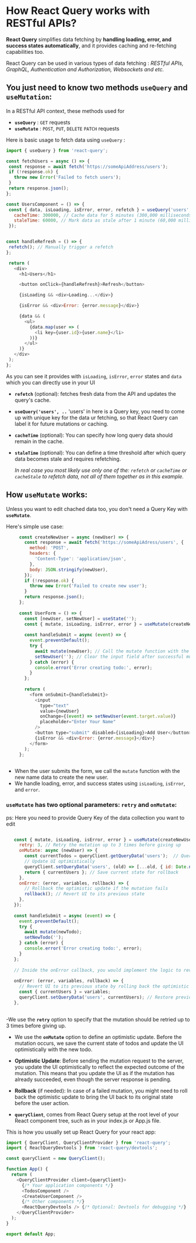 #  How React Query works with RESTful APIs?

 __React Query__ simplifies data fetching by __handling loading, error, and success states automatically__, and it provides caching and re-fetching capabilities too.

React Query can be used in various types of data fetching : _RESTful APIs, GraphQL, Authentication and Authorization, Websockets and etc._


## You just need to know two methods `useQuery` and `useMutation`: 

In a RESTful API context, these methods used for 
 - __`useQuery`__ : `GET` requests
 - __`useMutate`__ : `POST`, `PUT`, `DELETE` `PATCH` requests


Here is basic usage to fetch data using `useQuery` :

   ```javascript
  import { useQuery } from 'react-query';
  
  const fetchUsers = async () => {
    const response = await fetch('https://someApiAddress/users');
    if (!response.ok) {
      throw new Error('Failed to fetch users');
    }
    return response.json();
  };
  
  const UsersComponent = () => {
    const { data, isLoading, isError, error, refetch } = useQuery('users', fetchUsers, {
      cacheTime: 300000, // Cache data for 5 minutes (300,000 milliseconds)
      staleTime: 60000, // Mark data as stale after 1 minute (60,000 milliseconds)
    });
  

   const handleRefresh = () => {
    refetch(); // Manually trigger a refetch
   };

    return (
      <div>
        <h1>Users</h1>

        <button onClick={handleRefresh}>Refresh</button>

        {isLoading && <div>Loading...</div>}

        {isError && <div>Error: {error.message}</div>}

        {data && (
          <ul>
            {data.map(user => (
              <li key={user.id}>{user.name}</li>
            ))}
          </ul>
        )}
      </div>
    );
   };
   ```

As you can see it provides with `isLoading`, `isError`, `error` states and `data` which you can directly use in your UI

-  __`refetch`__ (optional):  fetches fresh data from the API and updates the query's cache.
  
- __` useQuery('users', .. `__ 'users' in here is a Query key, you need to come up with unique key for the data ur fetching, so that React Query can label it for future mutations or caching.
  
- __`cacheTime`__ (optional): You can specify how long query data should remain in the cache.

- __`staleTime`__ (optional): You can define a time threshold after which query data becomes stale and requires refetching.

  _In real case you most likely use only one of the: `refetch` or  `cacheTime` or `cacheStale` to refetch data, not all of them together as in this example._


## How `useMutate` works:
  Unless you want to edit chached data too, you don't need a Query Key with __`useMutate`__. 

  Here's simple use case: 

   ```javascript
        const createNewUser = async (newUser) => {
          const response = await fetch('https://someApiAdress/users', {
            method: 'POST',
            headers: {
              'Content-Type': 'application/json',
            },
            body: JSON.stringify(newUser),
          });
          if (!response.ok) {
            throw new Error('Failed to create new user');
          }
          return response.json();
        };
        
        const UserForm = () => {
          const [newUser, setNewUser] = useState('');
          const { mutate, isLoading, isError, error } = useMutate(createNewUser);
        
          const handleSubmit = async (event) => {
            event.preventDefault();
            try {
              await mutate(newUser); // Call the mutate function with the new user
              setNewUser(''); // Clear the input field after successful mutation
            } catch (error) {
              console.error('Error creating todo:', error);
            }
          };
        
          return (
            <form onSubmit={handleSubmit}>
              <input
                type="text"
                value={newUser}
                onChange={(event) => setNewUser(event.target.value)}
                placeholder="Enter Your Name"
              />
              <button type="submit" disabled={isLoading}>Add User</button>
              {isError && <div>Error: {error.message}</div>}
            </form>
          );
        };
        
   
  ```

  
  - When the user submits the form, we call the `mutate` function with the new name data to create the new user.
  - We handle loading, error, and success states using `isLoading`, `isError`, and `error`.

### `useMutate` has two optional parameters: `retry` and `onMutate`: 

ps: Here you need to provide Query Key of the data collection you want to edit

```javascript

   const { mutate, isLoading, isError, error } = useMutate(createNewUser, {
     retry: 3, // Retry the mutation up to 3 times before giving up
     onMutate: async (newUser) => {
       const currentTodos = queryClient.getQueryData('users');  // Query KEY
       // Update UI optimistically
       queryClient.setQueryData('users', (old) => [...old, { id: Date.now(), title: newUser }]);
       return { currentUsers }; // Save current state for rollback
     },
     onError: (error, variables, rollback) => {
       // Rollback the optimistic update if the mutation fails
       rollback(); // Revert UI to its previous state
     },
   });
   
   const handleSubmit = async (event) => {
     event.preventDefault();
     try {
       await mutate(newTodo);
       setNewTodo('');
     } catch (error) {
       console.error('Error creating todo:', error);
     }
   };
   
   // Inside the onError callback, you would implement the logic to revert the optimistic update
   
   onError: (error, variables, rollback) => {
     // Revert UI to its previous state by rolling back the optimistic update
     const { currentUsers } = variables;
     queryClient.setQueryData('users', currentUsers); // Restore previous state
   },
   


```
-We use the __`retry`__ option to specify that the mutation should be retried up to 3 times before giving up.

- We use the __`onMutate`__ option to define an optimistic update. Before the mutation occurs, we save the current state of todos and update the UI optimistically with the new todo.

- __Optimistic Update__: Before sending the mutation request to the server, you update the UI optimistically to reflect the expected outcome of the mutation. This means that you update the UI as if the mutation has already succeeded, even though the server response is pending.

- __Rollback__ (if needed): In case of a failed mutation, you might need to roll back the optimistic update to bring the UI back to its original state before the user action.
  
- __`queryClient`__, comes from React Query setup at the root level of your React component tree, such as in your index.js or App.js file.

This is how you usually set up React Query for your react app: 

```javascript
import { QueryClient, QueryClientProvider } from 'react-query';
import { ReactQueryDevtools } from 'react-query/devtools';

const queryClient = new QueryClient();

function App() {
  return (
    <QueryClientProvider client={queryClient}>
      {/* Your application components */}
      <TodosComponent />
      <CreateUserComponent />
      {/* Other components */}
      <ReactQueryDevtools /> {/* Optional: Devtools for debugging */}
    </QueryClientProvider>
  );
}

export default App;

```
